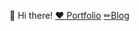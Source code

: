 👋 Hi there! 
[❤ Portfolio](https://www.notion.so/Hye-Ram-Lee-d41deb2b9b4740b5adf24655a09e9a34)
[✏Blog](https://sowhatmylifeismine.tistory.com/?page=2)
